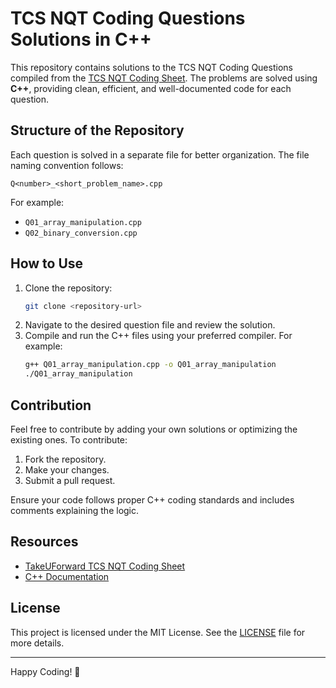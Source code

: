 # TCS NQT Coding Questions Solutions in C++

This repository contains solutions to the TCS NQT Coding Questions compiled from the [TCS NQT Coding Sheet](https://takeuforward.org/interviews/tcs-nqt-coding-sheet-tcs-coding-questions). The problems are solved using **C++**, providing clean, efficient, and well-documented code for each question.

## Structure of the Repository

Each question is solved in a separate file for better organization. The file naming convention follows:

```
Q<number>_<short_problem_name>.cpp
```

For example:
- `Q01_array_manipulation.cpp`
- `Q02_binary_conversion.cpp`

## How to Use

1. Clone the repository:
   ```bash
   git clone <repository-url>
   ```
2. Navigate to the desired question file and review the solution.
3. Compile and run the C++ files using your preferred compiler. For example:
   ```bash
   g++ Q01_array_manipulation.cpp -o Q01_array_manipulation
   ./Q01_array_manipulation
   ```


## Contribution

Feel free to contribute by adding your own solutions or optimizing the existing ones. To contribute:

1. Fork the repository.
2. Make your changes.
3. Submit a pull request.

Ensure your code follows proper C++ coding standards and includes comments explaining the logic.

## Resources

- [TakeUForward TCS NQT Coding Sheet](https://takeuforward.org/interviews/tcs-nqt-coding-sheet-tcs-coding-questions)
- [C++ Documentation](https://en.cppreference.com/)

## License

This project is licensed under the MIT License. See the [LICENSE](LICENSE) file for more details.

---

Happy Coding! 🎉
